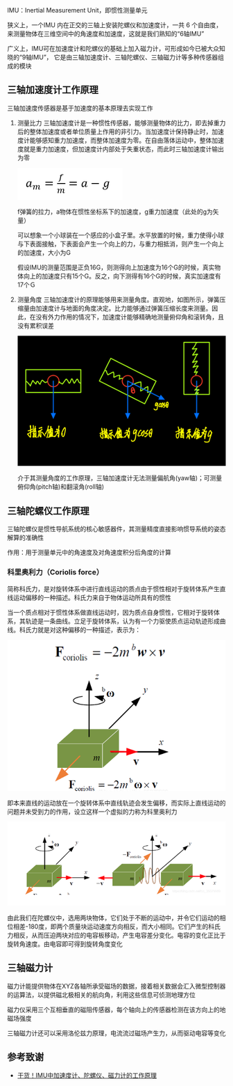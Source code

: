 IMU：Inertial Measurement Unit，即惯性测量单元

狭义上，一个IMU 内在正交的三轴上安装陀螺仪和加速度计，一共 6 个自由度，来测量物体在三维空间中的角速度和加速度，这就是我们熟知的“6轴IMU”

广义上，IMU可在加速度计和陀螺仪的基础上加入磁力计，可形成如今已被大众知晓的“9轴IMU”，
它是由三轴加速度计、三轴陀螺仪、三轴磁力计等多种传感器组成的模块


## 三轴加速度计工作原理
三轴加速度传感器是基于加速度的基本原理去实现工作

1. 测量比力
    三轴加速度计是一种惯性传感器，能够测量物体的比力，即去掉重力后的整体加速度或者单位质量上作用的非引力。当加速度计保持静止时，加速度计能够感知重力加速度，而整体加速度为零。在自由落体运动中，整体加速度就是重力加速度，但加速度计内部处于失重状态，而此时三轴加速度计输出为零

    ![请添加图片描述](img/IMU计算公式.png)
    
    f弹簧的拉力，a物体在惯性坐标系下的加速度，g重力加速度（此处的g为矢量）

    可以想象一个小球装在一个感应的小盒子里。水平放置的时候，重力使得小球与下表面接触，下表面会产生一个向上的力，与重力相抵消，则产生一个向上的加速度，大小为G

    假设IMU的测量范围是正负16G，则测得向上加速度为16个G的时候，真实物体向上的加速度只有15个G。反之，向下测得有16个G的时候，真实加速度有17个Ｇ

2. 测量角度 
   三轴加速度计的原理能够用来测量角度。直观地，如图所示，弹簧压缩量由加速度计与地面的角度决定。比力能够通过弹簧压缩长度来测量。因此，在没有外力作用的情况下，加速度计能够精确地测量俯仰角和滚转角，且没有累积误差

   ![请添加图片描述](img/加速度计工作原理.jpeg)

   介于其测量角度的工作原理，三轴加速度计无法测量偏航角(yaw轴)；可测量俯仰角(pitch轴)和翻滚角(roll轴)

## 三轴陀螺仪工作原理
三轴陀螺仪是惯性导航系统的核心敏感器件，其测量精度直接影响惯导系统的姿态解算的准确性

作用：用于测量单元中的角速度及对角速度积分后角度的计算

### 科里奥利力（Coriolis force）
简称科氏力，是对旋转体系中进行直线运动的质点由于惯性相对于旋转体系产生直线运动偏移的一种描述。科氏力来自于物体运动所具有的惯性

当一个质点相对于惯性体系做直线运动时，因为质点自身惯性，它相对于旋转体系，其轨迹是一条曲线。立足于旋转体系，认为有一个力驱使质点运动轨迹形成曲线。科氏力就是对这种偏移的一种描述，表示为：

![请添加图片描述](img/科里奥利力-1.png)

即本来直线的运动放在一个旋转体系中直线轨迹会发生偏移，而实际上直线运动的问题并未受到力的作用，设立这样一个虚拟的力称为科里奥利力


![请添加图片描述](img/科里奥利力-2.png)

由此我们在陀螺仪中，选用两块物体，它们处于不断的运动中，并令它们运动的相位相差-180度，即两个质量块运动速度方向相反，而大小相同。它们产生的科氏力相反，从而压迫两块对应的电容板移动，产生电容差分变化。电容的变化正比于旋转角速度。由电容即可得到旋转角度变化



## 三轴磁力计
磁力计能提供物体在XYZ各轴所承受磁场的数据，接着相关数据会汇入微型控制器的运算法，以提供磁北极相关的航向角，利用这些信息可侦测地理方位

磁力仪采用三个互相垂直的磁阻传感器，每个轴向上的传感器检测在该方向上的地磁场强度

三轴磁力计还可以采用洛伦兹力原理，电流流过磁场产生力，从而驱动电容等变化


## 参考致谢
- [干货！IMU中加速度计、陀螺仪、磁力计的工作原理](https://www.eet-china.com/mp/a96946.html)


